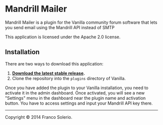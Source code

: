 # Mandrill Mailer

Mandrill Mailer is a plugin for the Vanilla community forum software that lets you send email using the Mandrill API instead of SMTP

This application is licensed under the Apache 2.0 license.

## Installation

There are two ways to download this application:

1. **[Download the latest stable release](http://vanillaforums.org/addon/mandrillmailer-plugin).**
2. Clone the repository into the `plugins` directory of Vanilla.

Once you have added the plugin to your Vanilla installation, you need to activate it in the admin dashboard. Once activated, you will see a new "Settings" menu in the dashboard near the plugin name and activation button. You have to access settings and input your Mandrill API key there.

------------------------------
Copyright © 2014 Franco Solerio.
